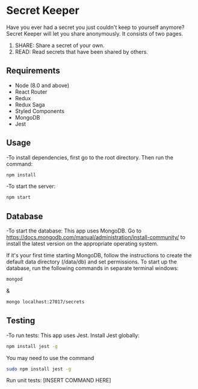 # Secret Keeper

Have you ever had a secret you just couldn't keep to yourself anymore? Secret Keeper will let you share anonymously. It consists of two pages. 

1. SHARE: Share a secret of your own.
2. READ: Read secrets that have been shared by others.

## Requirements

- Node (8.0 and above)
- React Router
- Redux
- Redux Saga
- Styled Components
- MongoDB
- Jest

## Usage

-To install dependencies, first go to the root directory. Then run the command:

```sh
npm install
```

-To start the server:
```sh
npm start
```
## Database

-To start the database:
This app uses MongoDB. Go to https://docs.mongodb.com/manual/administration/install-community/ to install the latest version on the appropriate operating system. 

If it's your first time starting MongoDB, follow the instructions to create the default data directory (/data/db) and set permissions. To start up the database, run the following commands in separate terminal windows:
```sh
mongod
```
&
```sh
mongo localhost:27017/secrets
```

## Testing

-To run tests:
This app uses Jest. Install Jest globally:
```sh
npm install jest -g
```
You may need to use the command
```sh
sudo npm install jest -g
```

Run unit tests:
[INSERT COMMAND HERE]